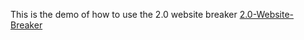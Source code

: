 This is the demo of how to use the 2.0 website breaker [2.0-Website-Breaker](https://github.com/seyedeliasfakoorian/2.0-Website-Breaker.git)